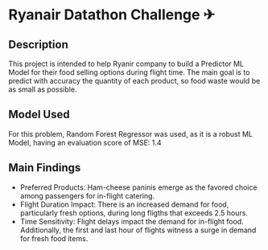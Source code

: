 # Ryanair Datathon Challenge ✈
## Description
This project is intended to help Ryanir company to build a Predictor ML Model for their food selling options during flight time. The main goal is to predict with accuracy the quantity of each product, so food waste would be as small as possible.
## Model Used
For this problem, Random Forest Regressor was used, as it is a robust ML Model, having an evaluation score of MSE: 1.4
## Main Findings 
- Preferred Products: Ham-cheese paninis emerge as the favored choice among passengers for in-flight catering.
- Flight Duration Impact: There is an increased demand for food, particularly fresh options, during long fligths that exceeds 2.5 hours.
- Time Sensitivity: Flight delays impact the demand for in-flight food. Additionally, the first and last hour of flights witness a surge in demand for fresh food items.
